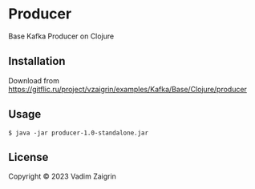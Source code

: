 # Producer
Base Kafka Producer on Clojure

## Installation
Download from https://gitflic.ru/project/vzaigrin/examples/Kafka/Base/Clojure/producer

## Usage
    $ java -jar producer-1.0-standalone.jar

## License
Copyright © 2023 Vadim Zaigrin
